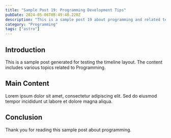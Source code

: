 ```yaml
---
title: "Sample Post 19: Programming Development Tips"
pubDate: 2024-05-06T08:49:40.220Z
description: "This is a sample post 19 about programming and related technologies. Learn about best practices and modern development techniques."
category: "Programming"
tags: ["astro"]
---
```


## Introduction

This is a sample post generated for testing the timeline layout. The content includes various topics related to Programming.

## Main Content

Lorem ipsum dolor sit amet, consectetur adipiscing elit. Sed do eiusmod tempor incididunt ut labore et dolore magna aliqua.

## Conclusion

Thank you for reading this sample post about programming.

